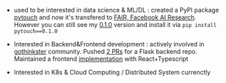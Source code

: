 
- used to be interested in data science & ML/DL : created a PyPI package [pytouch](https://pypi.org/project/pytouch/) and now it's transfered to [FAIR, Facebook AI Research](https://ai.facebook.com/). However you can still see my [0.1.0](https://pypi.org/project/pytouch/0.1.0/) version and install it via `pip install pytouch==0.1.0`

- Interested in Backend&Frontend development : actively involved in [gothinkster](https://github.com/gothinkster/realworld) community. Pushed [2 PRs](https://github.com/gothinkster/flask-realworld-example-app/pulls?q=is%3Apr+author%3AAllianzcortex+is%3Aclosed) for a Flask backend repo. Maintained a frontend [implementation](https://github.com/Allianzcortex/react-typescript-hooks-realworld) with React+Typescript

- Interested in K8s & Cloud Computing / Distributed System currenctly
